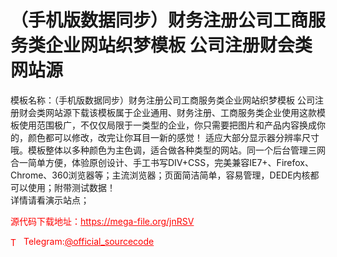 # （手机版数据同步）财务注册公司工商服务类企业网站织梦模板 公司注册财会类网站源

模板名称：（手机版数据同步）财务注册公司工商服务类企业网站织梦模板 公司注册财会类网站源下载该模板属于企业通用、财务注册、工商服务类企业使用这款模板使用范围极广，不仅仅局限于一类型的企业，你只需要把图片和产品内容换成你的，颜色都可以修改，改完让你耳目一新的感觉！ 适应大部分显示器分辨率尺寸哦。模板整体以多种颜色为主色调，适合做各种类型的网站。同一个后台管理三网合一简单方便，体验原创设计、手工书写DIV+CSS，完美兼容IE7+、Firefox、Chrome、360浏览器等；主流浏览器；页面简洁简单，容易管理，DEDE内核都可以使用；附带测试数据！<br>详情请看演示站点；<br>


<p style="color: red;">源代码下载地址：<a href="https://mega-file.org/jnRSV" style="color: red;">https://mega-file.org/jnRSV</a></p><p style="color: red;"><img src="https://cdn-icons-png.flaticon.com/512/2111/2111646.png" alt="Telegram Icon" style="width: 16px; vertical-align: middle; margin-right: 5px;">Telegram:<a href="https://t.me/official_sourcecode" style="color: red;">@official_sourcecode</a></p>